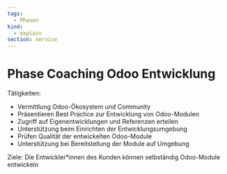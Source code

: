 ```yaml
---
tags:
  - Phasen
kind:
  - explain
section: service
---
```

# Phase Coaching Odoo Entwicklung

Tätigkeiten:
- Vermittlung Odoo-Ökosystem und Community
- Präsentieren Best Practice zur Entwicklung von Odoo-Modulen
- Zugriff auf Eigenentwicklungen und Referenzen erteilen
- Unterstützung beim Einrichten der Entwicklungsumgebung
- Prüfen Qualität der entwickelten Odoo-Module
- Unterstützung bei Bereitstellung der Module auf Umgebung

Ziele: Die Entwickler*innen des Kunden können selbständig Odoo-Module entwickeln
